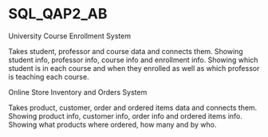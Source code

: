 # SQL_QAP2_AB

University Course Enrollment System

Takes student, professor and course data and connects them. 
Showing student info, professor info, course info and enrollment info.
Showing which student is in each course and when they enrolled as well as which professor is teaching each course.

Online Store Inventory and Orders System

Takes product, customer, order and ordered items data and connects them. 
Showing product info, customer info, order info and ordered items info.
Showing what products where ordered, how many and by who.
